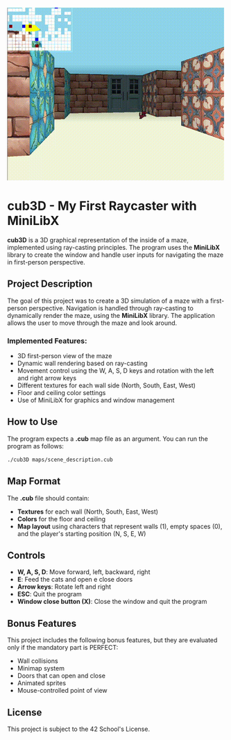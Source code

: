 ![Prévia do Vídeo](preview.gif)

# cub3D - My First Raycaster with MiniLibX

**cub3D** is a 3D graphical representation of the inside of a maze, implemented using ray-casting principles. The program uses the **MiniLibX** library to create the window and handle user inputs for navigating the maze in first-person perspective.

## Project Description

The goal of this project was to create a 3D simulation of a maze with a first-person perspective. Navigation is handled through ray-casting to dynamically render the maze, using the **MiniLibX** library. The application allows the user to move through the maze and look around.

### Implemented Features:
- 3D first-person view of the maze
- Dynamic wall rendering based on ray-casting
- Movement control using the W, A, S, D keys and rotation with the left and right arrow keys
- Different textures for each wall side (North, South, East, West)
- Floor and ceiling color settings
- Use of MiniLibX for graphics and window management

## How to Use

The program expects a **.cub** map file as an argument. You can run the program as follows:
```bash
./cub3D maps/scene_description.cub
```

## Map Format

The **.cub** file should contain:
  - **Textures** for each wall (North, South, East, West)
  - **Colors** for the floor and ceiling
  - **Map layout** using characters that represent walls (1), empty spaces (0), and the player's starting position (N, S, E, W)

## Controls

  - **W, A, S, D**: Move forward, left, backward, right
  - **E**: Feed the cats and open e close doors
  - **Arrow keys**: Rotate left and right
  - **ESC**: Quit the program
  - **Window close button (X)**: Close the window and quit the program

## Bonus Features

This project includes the following bonus features, but they are evaluated only if the mandatory part is PERFECT:

  - Wall collisions
  - Minimap system
  - Doors that can open and close
  - Animated sprites
  - Mouse-controlled point of view

## License

This project is subject to the 42 School's License.






